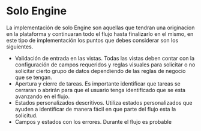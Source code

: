 # Solo Engine

La implementación de solo Engine son aquellas que tendran una originacion en la plataforma y continuaran todo el flujo hasta finalizarlo en el mismo, en este tipo de implementación los puntos que debes considerar son los siguientes.

* Validación de entrada en las vistas. Todas las vistas deben contar con la configuración de campos requeridos y reglas visuales para solicitar o no solicitar cierto grupo de datos dependiendo de las reglas de negocio que se tengan.
* Apertura y cierre de tareas. Es importante identificar que tareas se cerraran o abrirán para que el usuario tenga identificado que se esta avanzando en el flujo.
* Estados personalizados descritivos. Utiliza estados personalizados que ayuden a identificar de manera fácil en que parte del flujo esta la solicitud.
* Campos y estados con los errores. Durante el flujo es probable